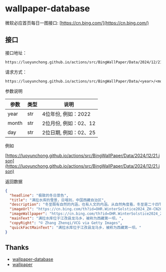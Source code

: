 ﻿# wallpaper-database

微软必应首页每日一图接口: [https://cn.bing.com/](https://cn.bing.com/)

## 接口

接口地址：
```
https://luoyunchong.github.io/actions/src/BingWallPaper/Data/2024/12/21.json
```

请求方式：

```
https://luoyunchong.github.io/actions/src/BingWallPaper/Data/<year>/<month>/<day>.json
```

参数说明

| 参数 | 类型 | 说明 | 
| - | - | - | 
| year | str | 4位年份, 例如：2022 | 
| month | str | 2位月份, 例如：02、12 | 
| day | str | 2位日期, 例如：02、25 | 

例如

[https://luoyunchong.github.io/actions/src/BingWallPaper/Data/2024/12/21.json](https://luoyunchong.github.io/actions/src/BingWallPaper/Data/2024/12/21.json)

返回数据

```json
{
  "headline": "极致的冬日景色",
  "title": "满拉水库的雪景，日喀则，中国西藏自治区",
  "description": "冬至既有自然的内涵，也有人文的内涵。从自然角度看，冬至是二十四节气中的一个重要节气，冬至过后，我国各地气候进入最寒冷的阶段。从文化角度看，这一天也是中华民族的传统节日，全国各地都会举行不同的文化习俗来庆祝这个节气的到来。",
  "imageUrl": "https://cn.bing.com/th?id=OHR.WinterSolstice2024_ZH-CN2045153949_1920x1080.webp",
  "imageWallpaper": "https://cn.bing.com/th?id=OHR.WinterSolstice2024_ZH-CN2045153949_1920x1200.jpg&rf=LaDigue_1920x1200.jpg",
  "mainText": "满拉水库位于江孜县龙马乡，被称为西藏第一坝。",
  "copyRight": "© Zhang Zhenqi/VCG via Getty Images",
  "quickFactMainText": "满拉水库位于江孜县龙马乡，被称为西藏第一坝。"
}
```

## Thanks

- [wallpaper-database](https://github.com/mouday/wallpaper-database)
- [wallpaper](https://github.com/mouday/wallpaper)
